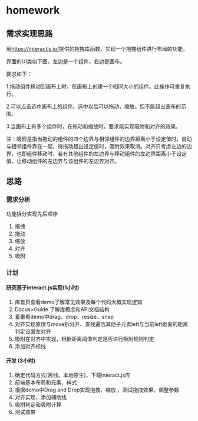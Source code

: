 # homework

## 需求实现思路

用<https://interactjs.io/>提供的拖拽库函数，实现一个拖拽组件进行布局的功能。

界面的UI类似下图，左边是一个组件，右边是画布。

要求如下：

1.拖动组件移动到画布上时，在画布上创建一个相同大小的组件。此操作可重复执行。

2.可以点击选中画布上的组件。选中以后可以拖动，缩放。但不能超出画布的范围。

3.当画布上有多个组件时，在拖动和缩放时，要求能实现吸附和对齐的效果。

注：吸附是指当拖动的组件的四个边界与相邻组件的边界距离小于设定值时，自动与相邻组件靠在一起，待拖动超出设定值时，吸附效果取消。对齐只考虑左边的边界，也即组件移动时，若有其他组件的左边界与移动组件的左边界距离小于设定值，让移动组件的左边界与该组件的左边界对齐。

## 思路

### 需求分析

功能拆分实现先后顺序

   1. 拖拽
   2. 拖动
   3. 缩放
   4. 对齐
   5. 吸附

### 计划

#### 研究基于interact.js实现(1小时)

1. 库首页查看demo了解常见效果及每个代码大概实现逻辑
2. Docus>Guide 了解库概念和API文档结构
3. 着重看demo中drag、drop、resize、snap
4. 对齐实现原理与move拆分开、查找遍历其他子元素left与当前left距离的距离判定设置左对齐
5. 吸附在对齐中实现，根据距离阈值判定是否进行吸附规则判定
6. 添加对齐标线

#### 开发 (3小时)

1. 确定代码方式(离线、本地原生)，下载interact.js库
2. 前端基本布局和元素、样式
3. 根据demo中Drag and Drop实现拖拽、缩放 ，测试拖拽效果，调整参数
4. 对齐实现、添加辅助线
5. 吸附判定和吸附计算
6. 测试效果